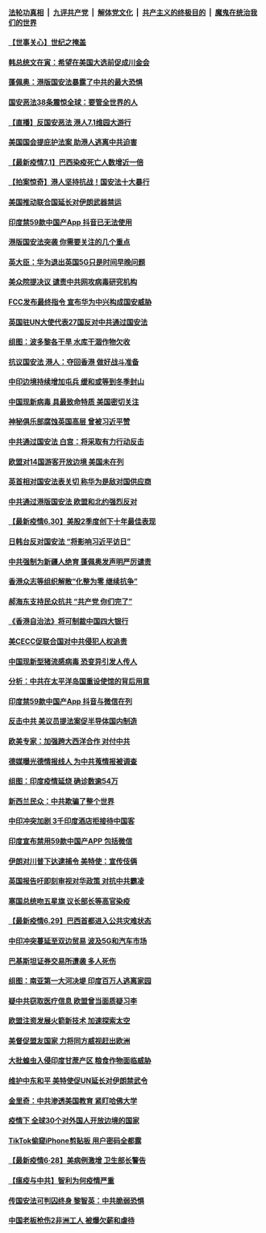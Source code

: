 ####  [法轮功真相](../../../../basic/blob/master/README.md?t=07012102) &nbsp;|&nbsp; [九评共产党](../../../../9ping.md/blob/master/README.md?t=07012102) &nbsp;|&nbsp; [解体党文化](../../../../jtdwh.md/blob/master/README.md?t=07012102)  &nbsp;|&nbsp; [共产主义的终极目的](../../../../gczydzjmd.md/blob/master/README.md?t=07012102) &nbsp;|&nbsp; [魔鬼在统治我们的世界](../../../../mgztzwmdsj.md/blob/master/README.md?t=07012102) 

#### [【世事关心】世纪之掩盖](../pages/nsc418/n12223498.md?t=07012102) 

#### [韩总统文在寅：希望在美国大选前促成川金会](../pages/nsc418/n12224373.md?t=07012102) 

#### [蓬佩奥：港版国安法暴露了中共的最大恐惧](../pages/nsc418/n12224268.md?t=07012102) 

#### [国安恶法38条震惊全球：要管全世界的人](../pages/nsc418/n12224164.md?t=07012102) 

#### [【直播】反国安恶法 港人7.1维园大游行](../pages/nsc418/n12219819.md?t=07012102) 

#### [美国国会提庇护法案 助港人逃离中共迫害](../pages/nsc418/n12223603.md?t=07012102) 

#### [【最新疫情7.1】巴西染疫死亡人数增近一倍](../pages/nsc418/n12223137.md?t=07012102) 

#### [【拍案惊奇】港人坚持抗战！国安法十大暴行](../pages/nsc418/n12223602.md?t=07012102) 

#### [美国推动联合国延长对伊朗武器禁运](../pages/nsc418/n12223133.md?t=07012102) 

#### [印度禁59款中国产App 抖音已无法使用](../pages/nsc418/n12223148.md?t=07012102) 

#### [港版国安法突袭 你需要关注的几个重点](../pages/nsc418/n12222881.md?t=07012102) 

#### [英大臣：华为退出英国5G只是时间早晚问题](../pages/nsc418/n12223030.md?t=07012102) 

#### [美众院提决议 谴责中共网攻病毒研究机构](../pages/nsc418/n12223006.md?t=07012102) 

#### [FCC发布最终指令 宣布华为中兴构成国安威胁](../pages/nsc418/n12222824.md?t=07012102) 

#### [英国驻UN大使代表27国反对中共通过国安法](../pages/nsc418/n12222760.md?t=07012102) 

#### [组图：波多黎各干旱 水库干涸作物欠收](../pages/nsc418/n12221649.md?t=07012102) 

#### [抗议国安法 港人：夺回香港 做好战斗准备](../pages/nsc418/n12222716.md?t=07012102) 

#### [中印边境持续增加屯兵 缓和或等到冬季封山](../pages/nsc418/n12222557.md?t=07012102) 

#### [中国现新病毒 具最致命特质 美国密切关注](../pages/nsc418/n12222596.md?t=07012102) 

#### [神秘俱乐部腐蚀英国高层 曾被习近平赞](../pages/nsc418/n12222573.md?t=07012102) 

#### [中共通过国安法 白宫：将采取有力行动反击](../pages/nsc418/n12222567.md?t=07012102) 

#### [欧盟对14国游客开放边境 美国未在列](../pages/nsc418/n12222348.md?t=07012102) 

#### [英首相对国安法表关切 称华为是敌对国供应商](../pages/nsc418/n12222449.md?t=07012102) 

#### [中共通过港版国安法 欧盟和北约强烈反对](../pages/nsc418/n12222076.md?t=07012102) 

#### [【最新疫情6.30】美股2季度创下十年最佳表现](../pages/nsc418/n12220711.md?t=07012102) 

#### [日韩台反对国安法 “将影响习近平访日”](../pages/nsc418/n12221801.md?t=07012102) 

#### [中共强制为新疆人绝育 蓬佩奥发声明严厉谴责](../pages/nsc418/n12221779.md?t=07012102) 

#### [香港众志等组织解散“化整为零 继续抗争”](../pages/nsc418/n12221597.md?t=07012102) 

#### [郝海东支持民众抗共 “共产党 你们完了”](../pages/nsc418/n12221534.md?t=07012102) 

#### [《香港自治法》将可制裁中国四大银行](../pages/nsc418/n12221322.md?t=07012102) 

#### [美CECC促联合国对中共侵犯人权追责](../pages/nsc418/n12221191.md?t=07012102) 

#### [中国现新型猪流感病毒 恐变异引发人传人](../pages/nsc418/n12220958.md?t=07012102) 

#### [分析：中共在太平洋岛国重设使馆的背后用意](../pages/nsc418/n12220282.md?t=07012102) 

#### [印度禁59款中国产App 抖音与微信在列](../pages/nsc418/n12220539.md?t=07012102) 

#### [反击中共  美议员提法案促半导体国内制造](../pages/nsc418/n12220479.md?t=07012102) 

#### [欧美专家：加强跨大西洋合作 对付中共](../pages/nsc418/n12220420.md?t=07012102) 

#### [德媒曝光德情报线人 为中共蒐情报被调查](../pages/nsc418/n12219959.md?t=07012102) 

#### [组图：印度疫情延烧 确诊数逾54万](../pages/nsc418/n12219019.md?t=07012102) 

#### [新西兰民众：中共欺骗了整个世界](../pages/nsc418/n12219388.md?t=07012102) 

#### [中印冲突加剧 3千印度酒店拒接待中国客](../pages/nsc418/n12220108.md?t=07012102) 

#### [印度宣布禁用59款中国产APP 包括微信](../pages/nsc418/n12220183.md?t=07012102) 

#### [伊朗对川普下达逮捕令 美特使：宣传伎俩](../pages/nsc418/n12220063.md?t=07012102) 

#### [英国报告吁即刻审视对华政策 对抗中共霸凌](../pages/nsc418/n12220075.md?t=07012102) 

#### [塞国总统吻五星旗 议长部长等高官染疫](../pages/nsc418/n12219918.md?t=07012102) 

#### [【最新疫情6.29】巴西首都进入公共灾难状态](../pages/nsc418/n12215001.md?t=07012102) 

#### [中印冲突蔓延至双边贸易 波及5G和汽车市场](../pages/nsc418/n12219705.md?t=07012102) 

#### [巴基斯坦证券交易所遭袭 多人死伤](../pages/nsc418/n12219225.md?t=07012102) 

#### [组图：南亚第一大河决堤 印度百万人逃离家园](../pages/nsc418/n12219391.md?t=07012102) 

#### [疑中共窃取医疗信息 欧盟曾当面质疑习李](../pages/nsc418/n12219204.md?t=07012102) 

#### [欧盟注资发展火箭新技术 加速探索太空](../pages/nsc418/n12219018.md?t=07012102) 

#### [美督促盟友国家 力将同方威视赶出欧洲](../pages/nsc418/n12217695.md?t=07012102) 

#### [大批蝗虫入侵印度甘蔗产区 粮食作物面临威胁](../pages/nsc418/n12218835.md?t=07012102) 

#### [维护中东和平 美特使促UN延长对伊朗禁武令](../pages/nsc418/n12218609.md?t=07012102) 

#### [金里奇：中共渗透美国教育 紧盯哈佛大学](../pages/nsc418/n12217783.md?t=07012102) 

#### [疫情下 全球30个对外国人开放边境的国家](../pages/nsc418/n12205194.md?t=07012102) 

#### [TikTok偷窥iPhone剪贴板 用户密码全都露](../pages/nsc418/n12217947.md?t=07012102) 

#### [【最新疫情6·28】美病例激增 卫生部长警告](../pages/nsc418/n12212934.md?t=07012102) 

#### [【瘟疫与中共】智利为何疫情严重](../pages/nsc418/n12217721.md?t=07012102) 

#### [传国安法可判囚终身 黎智英：中共脆弱恐惧](../pages/nsc418/n12217544.md?t=07012102) 

#### [中国老板枪伤2非洲工人 被爆欠薪和虐待](../pages/nsc418/n12217591.md?t=07012102) 

